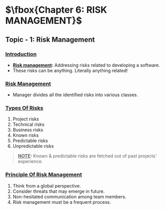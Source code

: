 # $\fbox{Chapter 6: RISK MANAGEMENT}$





## **Topic - 1: Risk Management**

### <u>Introduction</u>

- **<u>Risk management</u>:** Addressing risks related to developing a software.
- These risks can be anything. Literally anything related!


### <u>Risk Management</u>

- Manager divides all the identified risks into various classes.


### <u>Types Of Risks</u>

1. Project risks
2. Technical risks
3. Business risks
4. Known risks
5. Predictable risks
6. Unpredictable risks

> **<u>NOTE</u>:**
> Known & predictable risks are fetched out of past projects' experience.


### <u>Principle Of Risk Management</u>

1. Think from a global perspective.
2. Consider threats that may emerge in future.
3. Non-hesitated communication among team members.
4. Risk management must be a frequent process.
